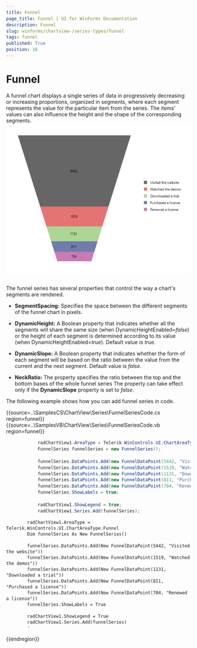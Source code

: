 ```yaml
---
title: Funnel
page_title: Funnel | UI for WinForms Documentation
description: Funnel
slug: winforms/chartview-/series-types/funnel
tags: funnel
published: True
position: 16
---
```


# Funnel



A funnel chart displays a single series of data in progressively decreasing or increasing proportions, organized in segments, where each segment represents the value for the particular item from the series. The items' values can also influence the height and the shape of the corresponding segments. ![chartview-series-types-funnel 001](images/chartview-series-types-funnel001.png)

## 

The funnel series has several properties that control the way a chart's segments are rendered.

* __SegmentSpacing:__ Specifies the space between the different segments of the funnel chart in pixels.
            

* __DynamicHeight:__ A Boolean property that indicates whether all the segments will share the same size (when DynamicHeightEnabled=*false*) or the height of each segment is determined according to its value (when DynamicHeightEnabled=*true*). Default value is *true*.
            

* __DynamicSlope:__ A Boolean property that indicates whether the form of each segment will be based on the ratio between the value from the current and the next segment. Default value is *false*.
            

* __NeckRatio:__ The property specifies the ratio between the top and the bottom bases of the whole funnel series The property can take effect only if the __DynamicSlope__ property is set to *false*.
            

The following example shows how you can add funnel series in code. 

{{source=..\SamplesCS\ChartView\Series\FunnelSeriesCode.cs region=funnel}} 
{{source=..\SamplesVB\ChartView\Series\FunnelSeriesCode.vb region=funnel}} 

````C#
            radChartView1.AreaType = Telerik.WinControls.UI.ChartAreaType.Funnel;
            FunnelSeries funnelSeries = new FunnelSeries();

            funnelSeries.DataPoints.Add(new FunnelDataPoint(5442, "Visited the website"));
            funnelSeries.DataPoints.Add(new FunnelDataPoint(1519, "Watched the demos"));
            funnelSeries.DataPoints.Add(new FunnelDataPoint(1131, "Downloaded a trial"));
            funnelSeries.DataPoints.Add(new FunnelDataPoint(811, "Purchased a license"));
            funnelSeries.DataPoints.Add(new FunnelDataPoint(704, "Renewed a license"));
            funnelSeries.ShowLabels = true;

            radChartView1.ShowLegend = true;
            radChartView1.Series.Add(funnelSeries);
````
````VB.NET
        radChartView1.AreaType = Telerik.WinControls.UI.ChartAreaType.Funnel
        Dim funnelSeries As New FunnelSeries()

        funnelSeries.DataPoints.Add(New FunnelDataPoint(5442, "Visited the website"))
        funnelSeries.DataPoints.Add(New FunnelDataPoint(1519, "Watched the demos"))
        funnelSeries.DataPoints.Add(New FunnelDataPoint(1131, "Downloaded a trial"))
        funnelSeries.DataPoints.Add(New FunnelDataPoint(811, "Purchased a license"))
        funnelSeries.DataPoints.Add(New FunnelDataPoint(704, "Renewed a license"))
        funnelSeries.ShowLabels = True

        radChartView1.ShowLegend = True
        radChartView1.Series.Add(funnelSeries)
        '
````

{{endregion}} 



